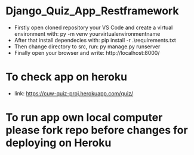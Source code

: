 # Django_Quiz_App_Restframework

- Firstly open cloned repository your VS Code and create a virtual environment with: py -m venv yourvirtualenvironmentname
- After that install dependecies with: pip install -r .\requirements.txt
- Then change directory to src, run: py manage.py runserver
- Finally open your browser and write: http://localhost:8000/

# To check app on heroku
- link: https://cuw-quiz-proj.herokuapp.com/quiz/

# To run app own local computer please fork repo before changes for deploying on Heroku